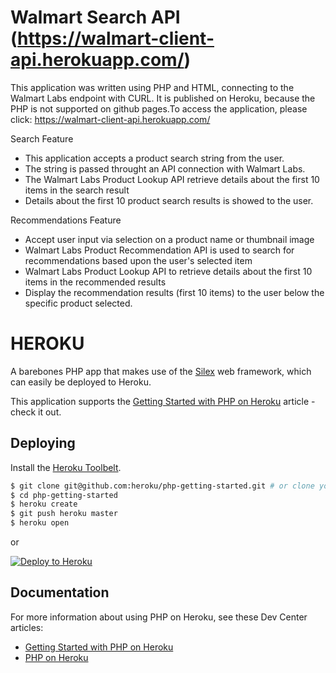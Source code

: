 # Walmart Search API (https://walmart-client-api.herokuapp.com/)

This application was written using PHP and HTML, connecting to the Walmart Labs endpoint with CURL. It is published on Heroku, because the PHP is not supported on github pages.To access the application, please click: https://walmart-client-api.herokuapp.com/

Search Feature
 - This application accepts a product search string from the user.
 - The string is passed throught an API connection with Walmart Labs.
 - The Walmart Labs Product Lookup API retrieve details about the first 10 items in the search result
 - Details about the first 10 product search results is showed to the user.

Recommendations Feature
 - Accept user input via selection on a product name or thumbnail image
 - Walmart Labs Product Recommendation API is used to search for recommendations based upon the user's selected item
 - Walmart Labs Product Lookup API to retrieve details about the first 10 items in the recommended results
 - Display the recommendation results (first 10 items) to the user below the specific product selected.

# HEROKU
A barebones PHP app that makes use of the [Silex](http://silex.sensiolabs.org/) web framework, which can easily be deployed to Heroku.

This application supports the [Getting Started with PHP on Heroku](https://devcenter.heroku.com/articles/getting-started-with-php) article - check it out.

## Deploying

Install the [Heroku Toolbelt](https://toolbelt.heroku.com/).

```sh
$ git clone git@github.com:heroku/php-getting-started.git # or clone your own fork
$ cd php-getting-started
$ heroku create
$ git push heroku master
$ heroku open
```

or

[![Deploy to Heroku](https://www.herokucdn.com/deploy/button.png)](https://heroku.com/deploy)

## Documentation

For more information about using PHP on Heroku, see these Dev Center articles:

- [Getting Started with PHP on Heroku](https://devcenter.heroku.com/articles/getting-started-with-php)
- [PHP on Heroku](https://devcenter.heroku.com/categories/php)

